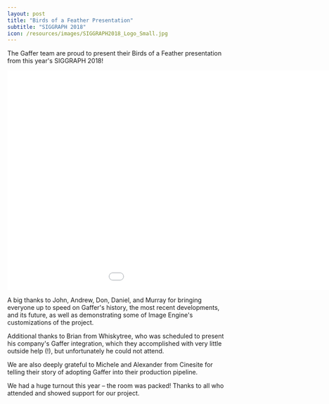 ```yaml
---
layout: post
title: "Birds of a Feather Presentation"
subtitle: "SIGGRAPH 2018"
icon: /resources/images/SIGGRAPH2018_Logo_Small.jpg
---
```


The Gaffer team are proud to present their Birds of a Feather presentation from this year's SIGGRAPH 2018!

<div class="embed-responsive embed-responsive-16by9 mb-15">
    <iframe class="embed-responsive-item" src="//player.vimeo.com/video/291543603" width="1150" height="500" frameborder="0" scrolling="no" webkitallowfullscreen mozallowfullscreen allowfullscreen></iframe>
</div>

A big thanks to John, Andrew, Don, Daniel, and Murray for bringing everyone up to speed on Gaffer's history, the most recent developments, and its future, as well as demonstrating some of Image Engine's customizations of the project.

Additional thanks to Brian from Whiskytree, who was scheduled to present his company's Gaffer integration, which they accomplished with very little outside help (!), but unfortunately he could not attend.

We are also deeply grateful to Michele and Alexander from Cinesite for telling their story of adopting Gaffer into their production pipeline.

We had a huge turnout this year – the room was packed! Thanks to all who attended and showed support for our project.
